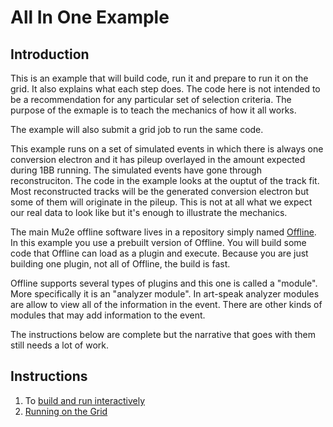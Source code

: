 # All In One Example

## Introduction

This is an example that will build code, run it and prepare to run it on the grid. It also explains what each step does.
The code here is not intended to be a recommendation for any particular set of selection criteria.
The purpose of the exmaple is to teach the mechanics of how it all works.

The example will also submit a grid job to run the same code.

This example runs on a set of simulated events in which there is always one conversion electron and it has pileup
overlayed in the amount expected during 1BB running.  The simulated events have gone through reconstruciton.
The code in the example looks at the ouptut of the track fit.  Most reconstructed tracks will be the generated
conversion electron but some of them will originate in the pileup.   This is not at all what we expect our
real data to look like but it's enough to illustrate the mechanics.

The main Mu2e offline software lives in a repository simply named [Offline](https://github.com/Mu2e/Offline).
In this example you use a prebuilt version of Offline.  You will build some code that Offline can load as a plugin
and execute.  Because you are just building one plugin, not all of Offline, the build is fast.

Offline supports several types of plugins and this one is called a "module".  More specifically it
is an "analyzer module".  In art-speak analyzer modules are allow to view all of the information in the event.
There are other kinds of modules that may add information to the event.

The instructions below are complete but the narrative that goes with them still needs a lot of work.

## Instructions

1. To [build and run interactively](Interactive.md)
1. [Running on the Grid](Grid.md)

